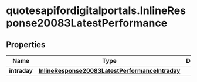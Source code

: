 # quotesapifordigitalportals.InlineResponse20083LatestPerformance

## Properties

Name | Type | Description | Notes
------------ | ------------- | ------------- | -------------
**intraday** | [**InlineResponse20083LatestPerformanceIntraday**](InlineResponse20083LatestPerformanceIntraday.md) |  | [optional] 


